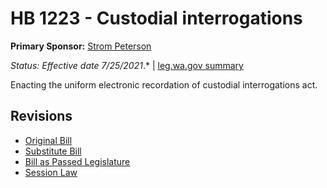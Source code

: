 # HB 1223 - Custodial interrogations
**Primary Sponsor:** [Strom Peterson](/person/leg/strom.peterson.md)

*Status: Effective date 7/25/2021*.* | [leg.wa.gov summary](https://app.leg.wa.gov/billsummary?BillNumber=1223&Year=2021)

Enacting the uniform electronic recordation of custodial interrogations act.

## Revisions
* [Original Bill](1/)
* [Substitute Bill](S/)
* [Bill as Passed Legislature](S.PL/)
* [Session Law](S.SL/)